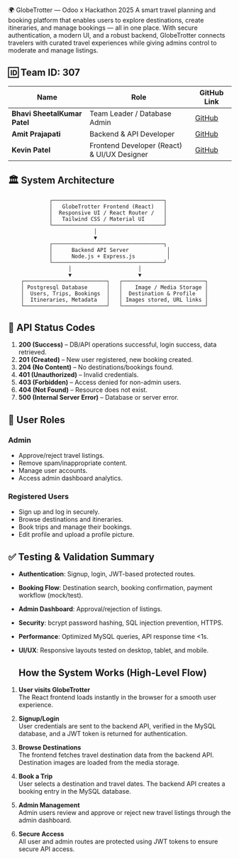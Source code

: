 🌍 GlobeTrotter — Odoo x Hackathon 2025
A smart travel planning and booking platform that enables users to explore destinations, create itineraries, and manage bookings — all in one place. With secure authentication, a modern UI, and a robust backend, GlobeTrotter connects travelers with curated travel experiences while giving admins control to moderate and manage listings.


## 🆔 Team ID: 307

| Name                         | Role                                        | GitHub Link                                                          |
| ---------------------------- | ------------------------------------------- | -------------------------------------------------------------------- |
| **Bhavi SheetalKumar Patel** | Team Leader / Database Admin                | [GitHub](https://github.com/bhavipate/Team-307-GlobeTrotter)         |
| **Amit Prajapati**           | Backend & API Developer                     | [GitHub](https://github.com/amitprajapati0702/Team-307-GlobeTrotter) |
| **Kevin Patel**              | Frontend Developer (React) & UI/UX Designer | [GitHub](https://github.com/kevinpatel-2205/Team-307-GlobeTrotter)   |


## 🏛 System Architecture

```
             ┌───────────────────────────────────┐
             │   GlobeTrotter Frontend (React)   │
             │  Responsive UI / React Router /   │
             │   Tailwind CSS / Material UI      │
             └───────────────────────────────────┘
                           │
                           ▼
             ┌───────────────────────────────────┐
             │      Backend API Server            │
             │      Node.js + Express.js          │
             └───────────────────────────────────┘
                   │                     │
                   ▼                     ▼
    ┌──────────────────────────┐   ┌──────────────────────────┐
    │ Postgresql Database      │   │    Image / Media Storage │
    │  Users, Trips, Bookings  │   │  Destination & Profile   │
    │  Itineraries, Metadata   │   │ Images stored, URL links │
    └──────────────────────────┘   └──────────────────────────┘
```



## 📡 API Status Codes

1. **200 (Success)** – DB/API operations successful, login success, data retrieved.
2. **201 (Created)** – New user registered, new booking created.
3. **204 (No Content)** – No destinations/bookings found.
4. **401 (Unauthorized)** – Invalid credentials.
5. **403 (Forbidden)** – Access denied for non-admin users.
6. **404 (Not Found)** – Resource does not exist.
7. **500 (Internal Server Error)** – Database or server error.


## 👥 User Roles

### **Admin**

* Approve/reject travel listings.
* Remove spam/inappropriate content.
* Manage user accounts.
* Access admin dashboard analytics.

### **Registered Users**

* Sign up and log in securely.
* Browse destinations and itineraries.
* Book trips and manage their bookings.
* Edit profile and upload a profile picture.


## ✅ Testing & Validation Summary

* **Authentication**: Signup, login, JWT-based protected routes.
* **Booking Flow**: Destination search, booking confirmation, payment workflow (mock/test).
* **Admin Dashboard**: Approval/rejection of listings.
* **Security**: bcrypt password hashing, SQL injection prevention, HTTPS.
* **Performance**: Optimized MySQL queries, API response time <1s.
* **UI/UX**: Responsive layouts tested on desktop, tablet, and mobile.

  ## How the System Works (High-Level Flow)

1. **User visits GlobeTrotter**  
   The React frontend loads instantly in the browser for a smooth user experience.

2. **Signup/Login**  
   User credentials are sent to the backend API, verified in the MySQL database, and a JWT token is returned for authentication.

3. **Browse Destinations**  
   The frontend fetches travel destination data from the backend API. Destination images are loaded from the media storage.

4. **Book a Trip**  
   User selects a destination and travel dates. The backend API creates a booking entry in the MySQL database.

5. **Admin Management**  
   Admin users review and approve or reject new travel listings through the admin dashboard.

6. **Secure Access**  
   All user and admin routes are protected using JWT tokens to ensure secure API access.



